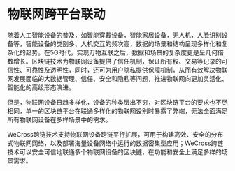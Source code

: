 # 物联网跨平台联动

随着人工智能设备的普及，如智能穿戴设备，智能家居设备，无人机，人脸识别设备等，智能设备的类别多、人机交互的频次高，数据的场景和结构呈现多样化和复杂化的趋势。在5G时代，实现万物互联之后，数据和场景的复杂度更是呈几何倍数增长。区块链技术为物联网设备提供了信任机制，保证所有权、交易等记录的可信性、可靠性及透明性，同时，还可为用户隐私提供保障机制，从而有效解决物联网发展面临的大数据管理、信任、安全和隐私等问题，推进物联网向更加灵活化、智能化的高级形态演进。

但是，物联网设备日趋多样化，设备的种类层出不穷，对区块链平台的要求也不尽相同，单一的区块链平台在联通多样化的物联网设别时暴露了弊端，无法全面满足所有物联网设备在多样场景中的需求。

WeCross跨链技术支持物联网设备跨链平行扩展，可用于构建高效、安全的分布式物联网网络，以及部署海量设备网络中运行的数据密集型应用；WeCross跨链技术可以安全可信地联通多个物联网设备的区块链，在功能和安全上满足多样的场景需求。

